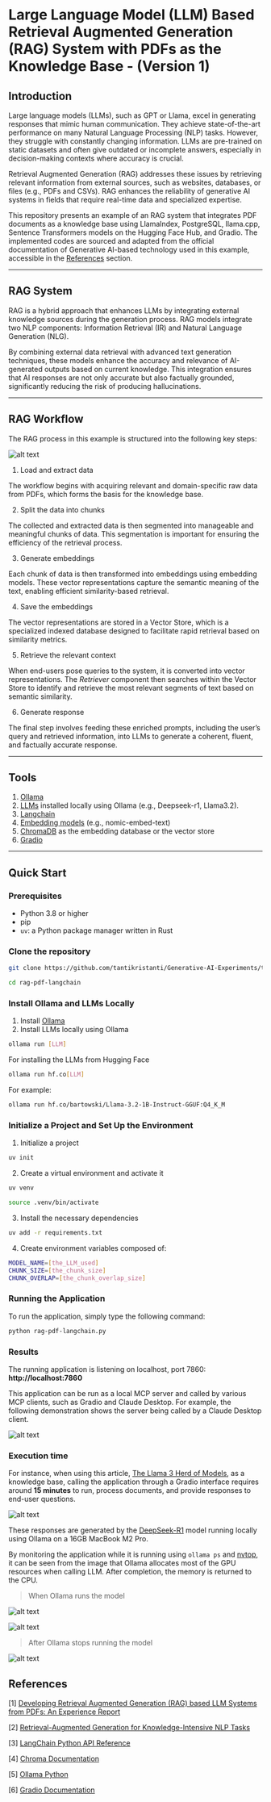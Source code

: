 # Large Language Model (LLM) Based Retrieval Augmented Generation (RAG) System with PDFs as the Knowledge Base - (Version 1)

## Introduction

Large language models (LLMs), such as GPT or Llama, excel in generating responses that mimic human communication. They achieve state-of-the-art performance on many Natural Language Processing (NLP) tasks. However, they struggle with constantly changing information. LLMs are pre-trained on static datasets and often give outdated or incomplete answers, especially in decision-making contexts where accuracy is crucial.

Retrieval Augmented Generation (RAG) addresses these issues by retrieving relevant information from external sources, such as websites, databases, or files (e.g., PDFs and CSVs). RAG enhances the reliability of generative AI systems in fields that require real-time data and specialized expertise.

This repository presents an example of an RAG system that integrates PDF documents as a knowledge base using LlamaIndex, PostgreSQL, llama.cpp, Sentence Transformers models on the Hugging Face Hub, and Gradio. The implemented codes are sourced and adapted from the official documentation of Generative AI-based technology used in this example, accessible in the [References](#references) section.

---

## RAG System

RAG is a hybrid approach that enhances LLMs by integrating external knowledge sources during the generation process. RAG models integrate two NLP components: Information Retrieval (IR) and Natural Language Generation (NLG).

By combining external data retrieval with advanced text generation techniques, these models enhance the accuracy and relevance of AI-generated outputs based on current knowledge. This integration ensures that AI responses are not only accurate but also factually grounded, significantly reducing the risk of producing hallucinations.

---

## RAG Workflow

The RAG process in this example is structured into the following key steps:

![alt text](images/rag-workflow.png "RAG PDF Chatbot")

1. Load and extract data

The workflow begins with acquiring relevant and domain-specific raw data from PDFs, which forms the basis for the knowledge base.

2. Split the data into chunks

The collected and extracted data is then segmented into manageable and meaningful chunks of data. This segmentation is important for ensuring the efficiency of the retrieval process.

3. Generate embeddings

Each chunk of data is then transformed into embeddings using embedding models. These vector representations capture the semantic meaning of the text, enabling efficient similarity-based retrieval.

4. Save the embeddings

The vector representations are stored in a Vector Store, which is a specialized indexed database designed to facilitate rapid retrieval based on similarity metrics.

5. Retrieve the relevant context

When end-users pose queries to the system, it is converted into vector representations. The *Retriever* component then searches within the Vector Store to identify and retrieve the most relevant segments of text based on semantic similarity.

6. Generate response

The final step involves feeding these enriched prompts, including the user’s query and retrieved information, into LLMs to generate a coherent, fluent, and factually accurate response.

---

## Tools

1. [Ollama](https://ollama.com/)
2. [LLMs](https://ollama.com/search) installed locally using Ollama (e.g., Deepseek-r1, Llama3.2).
3. [Langchain](https://www.langchain.com/)
4. [Embedding models](https://ollama.com/blog/embedding-models) (e.g., nomic-embed-text)
5. [ChromaDB](https://github.com/chroma-core/chroma) as the embedding database or the vector store
6. [Gradio](https://www.gradio.app/)

---

## Quick Start

### Prerequisites

- Python 3.8 or higher
- pip
- `uv`: a Python package manager written in Rust

### Clone the repository

```bash
git clone https://github.com/tantikristanti/Generative-AI-Experiments/tree/main/rag-pdf-langchain.git

cd rag-pdf-langchain
```

### Install Ollama and LLMs Locally

1. Install [Ollama](https://ollama.com/download)
2. Install LLMs locally using Ollama

```bash
ollama run [LLM]
```

For installing the LLMs from Hugging Face

```bash
ollama run hf.co[LLM]
```

For example:

```bash
ollama run hf.co/bartowski/Llama-3.2-1B-Instruct-GGUF:Q4_K_M
```

### Initialize a Project and Set Up the Environment

1. Initialize a project

```bash
uv init
```

2. Create a virtual environment and activate it

```bash
uv venv

source .venv/bin/activate
```

3. Install the necessary dependencies

```bash
uv add -r requirements.txt
```

4. Create environment variables composed of:

```bash
MODEL_NAME=[the_LLM_used]
CHUNK_SIZE=[the_chunk_size]
CHUNK_OVERLAP=[the_chunk_overlap_size]
```

### Running the Application

To run the application, simply type the following command:

```bash
python rag-pdf-langchain.py
```

### Results

The running application is listening on localhost, port 7860: **http://localhost:7860**

This application can be run as a local MCP server and called by various MCP clients, such as Gradio and Claude Desktop. For example, the following demonstration shows the server being called by a Claude Desktop client.

![alt text](images/result_2.png "Claude Desktop Chatbot")

### Execution time

For instance, when using this article, [The Llama 3 Herd of Models](https://arxiv.org/abs/2407.21783), as a knowledge base, calling the application through a Gradio interface requires around **15 minutes** to run, process documents, and provide responses to end-user questions.

![alt text](images/result_1.png "Gradio Chatbot")

These responses are generated by the [DeepSeek-R1](https://github.com/deepseek-ai/DeepSeek-R1) model running locally using Ollama on a 16GB MacBook M2 Pro.

By monitoring the application while it is running using `ollama ps` and [nvtop](https://github.com/Syllo/nvtop), it can be seen from the image that Ollama allocates most of the GPU resources when calling LLM. After completion, the memory is returned to the CPU.

> When Ollama runs the model

![alt text](images/time_1.png "Running an LLM using Ollama")

![alt text](images/time_2.png "Running an LLM using Ollama")

> After Ollama stops running the model

![alt text](images/time_3.png "Running an LLM using Ollama")

## References

[1] [Developing Retrieval Augmented Generation (RAG) based LLM Systems from PDFs: An Experience Report](https://arxiv.org/abs/2410.15944)

[2] [Retrieval-Augmented Generation for Knowledge-Intensive NLP Tasks](https://arxiv.org/abs/2005.11401)

[3] [LangChain Python API Reference](https://python.langchain.com/api_reference/)

[4] [Chroma Documentation](https://docs.trychroma.com/docs/overview/introduction)

[5] [Ollama Python](https://github.com/ollama/ollama-python)

[6] [Gradio Documentation](https://www.gradio.app/docs)
